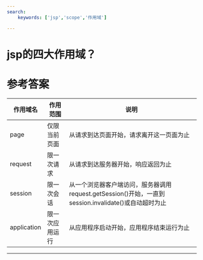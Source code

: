 ```yaml
---
search:
    keywords: ['jsp','scope','作用域']

---
```


# jsp的四大作用域？

# 参考答案

| 作用域名 | 作用范围 | 说明 |
|-|-|-|
|page|仅限当前页面|从请求到达页面开始，请求离开这一页面为止|
|request|限一次请求|从请求到达服务器开始，响应返回为止|
|session|限一次会话|从一个浏览器客户端访问，服务器调用request.getSession()开始，一直到session.invalidate()或自动超时为止|
|application|限一次应用运行|从应用程序启动开始，应用程序结束运行为止|

---
